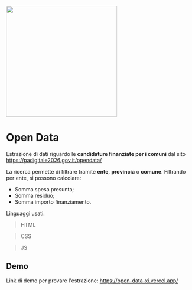 
<img src="https://i.imgur.com/3MoPi3X.png" width="300"/>


# Open Data

Estrazione di dati riguardo le **candidature finanziate per i comuni** dal sito https://padigitale2026.gov.it/opendata/ 

La ricerca permette di filtrare tramite **ente**, **provincia** o **comune**. Filtrando per ente, si possono calcolare:
* Somma spesa presunta;
* Somma residuo;
* Somma importo finanziamento.

Linguaggi usati:
> HTML

> CSS

> JS
## Demo
Link di demo per provare l'estrazione: https://open-data-xi.vercel.app/
